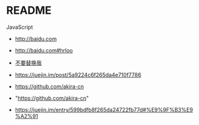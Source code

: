 # README

JavaScript

- http://baidu.com

- http://baidu.com#hrloo
- [不要替换我](http://baidu.com)

- <https://juejin.im/post/5a9224c6f265da4e710f7786>
- https://github.com/akira-cn

- "https://github.com/akira-cn"

- https://juejin.im/entry/599bdfb8f265da24722fb77d#%E9%9F%B3%E9%A2%91

